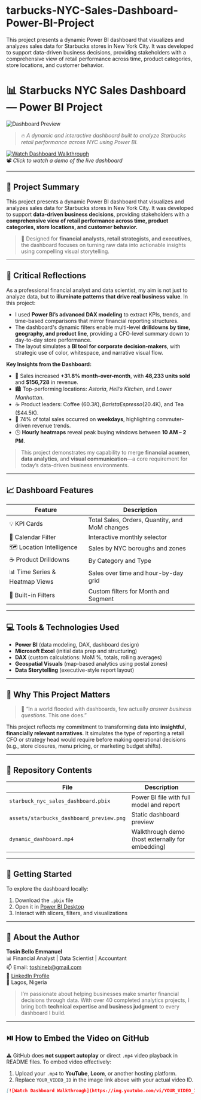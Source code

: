 # tarbucks-NYC-Sales-Dashboard-Power-BI-Project
This project presents a dynamic Power BI dashboard that visualizes and analyzes sales data for Starbucks stores in New York City. It was developed to support data-driven business decisions, providing stakeholders with a comprehensive view of retail performance across time, product categories, store locations, and customer behavior.
# 📊 Starbucks NYC Sales Dashboard — Power BI Project

![Dashboard Preview](assets/starbucks_dashboard_preview.png)

> 🔥 _A dynamic and interactive dashboard built to analyze Starbucks retail performance across NYC using Power BI._

[![Watch Dashboard Walkthrough](https://img.youtube.com/vi/YOUR_VIDEO_ID/0.jpg)](https://www.youtube.com/watch?v=YOUR_VIDEO_ID "Starbucks Sales Dashboard")  
📽️ _Click to watch a demo of the live dashboard_

---

## 📌 Project Summary  

This project presents a dynamic Power BI dashboard that visualizes and analyzes sales data for Starbucks stores in New York City. It was developed to support **data-driven business decisions**, providing stakeholders with a **comprehensive view of retail performance across time, product categories, store locations, and customer behavior.**

> 💼 Designed for **financial analysts, retail strategists, and executives**, the dashboard focuses on turning raw data into actionable insights using compelling visual storytelling.

---

## 🧠 Critical Reflections  

As a professional financial analyst and data scientist, my aim is not just to analyze data, but to **illuminate patterns that drive real business value**. In this project:

- I used **Power BI’s advanced DAX modeling** to extract KPIs, trends, and time-based comparisons that mirror financial reporting structures.
- The dashboard's dynamic filters enable multi-level **drilldowns by time, geography, and product line**, providing a CFO-level summary down to day-to-day store performance.
- The layout simulates a **BI tool for corporate decision-makers**, with strategic use of color, whitespace, and narrative visual flow.

**Key Insights from the Dashboard:**

- 🔺 Sales increased **+31.8% month-over-month**, with **48,233 units sold** and **$156,728** in revenue.
- 🏙️ Top-performing locations: *Astoria*, *Hell’s Kitchen*, and *Lower Manhattan*.
- ☕ Product leaders: Coffee ($60.3K), Barista Espresso ($20.4K), and Tea ($44.5K).
- 📆 74% of total sales occurred on **weekdays**, highlighting commuter-driven revenue trends.
- 🕒 **Hourly heatmaps** reveal peak buying windows between **10 AM – 2 PM**.

> This project demonstrates my capability to merge **financial acumen**, **data analytics**, and **visual communication**—a core requirement for today’s data-driven business environments.

---

## 📈 Dashboard Features  

| Feature                          | Description |
|----------------------------------|-------------|
| 💡 KPI Cards                     | Total Sales, Orders, Quantity, and MoM changes |
| 📅 Calendar Filter               | Interactive monthly selector |
| 🗺️ Location Intelligence         | Sales by NYC boroughs and zones |
| ☕ Product Drilldowns            | By Category and Type |
| 📊 Time Series & Heatmap Views   | Sales over time and hour-by-day grid |
| 📎 Built-in Filters              | Custom filters for Month and Segment |

---

## 💻 Tools & Technologies Used  

- **Power BI** (data modeling, DAX, dashboard design)  
- **Microsoft Excel** (initial data prep and structuring)  
- **DAX** (custom calculations: MoM %, totals, rolling averages)  
- **Geospatial Visuals** (map-based analytics using postal zones)  
- **Data Storytelling** (executive-style report layout)

---

## 🧠 Why This Project Matters  

> 💬 “In a world flooded with dashboards, few actually *answer business questions*. This one does.”

This project reflects my commitment to transforming data into **insightful, financially relevant narratives**. It simulates the type of reporting a retail CFO or strategy head would require before making operational decisions (e.g., store closures, menu pricing, or marketing budget shifts).

---

## 📁 Repository Contents  

| File | Description |
|------|-------------|
| `starbuck_nyc_sales_dashboard.pbix` | Power BI file with full model and report |
| `assets/starbucks_dashboard_preview.png` | Static dashboard preview |
| `dynamic_dashboard.mp4` | Walkthrough demo (host externally for embedding) |

---

## 🚀 Getting Started  

To explore the dashboard locally:

1. Download the `.pbix` file
2. Open it in [Power BI Desktop](https://powerbi.microsoft.com/)
3. Interact with slicers, filters, and visualizations

---

## 🧔 About the Author  

**Tosin Bello Emmanuel**  
📊 Financial Analyst | Data Scientist | Accountant  
📫 Email: toshineb@gmail.com  
🔗 [LinkedIn Profile]([https://www.linkedin.com/in/tosinbellofin])  
📍 Lagos, Nigeria  

> I’m passionate about helping businesses make smarter financial decisions through data. With over 40 completed analytics projects, I bring both **technical expertise and business judgment** to every dashboard I build.

---

## ⏯️ How to Embed the Video on GitHub  

⚠️ GitHub does **not support autoplay** or direct `.mp4` video playback in README files. To embed video effectively:

1. Upload your `.mp4` to **YouTube**, **Loom**, or another hosting platform.
2. Replace `YOUR_VIDEO_ID` in the image link above with your actual video ID.

```markdown
[![Watch Dashboard Walkthrough](https://img.youtube.com/vi/YOUR_VIDEO_ID/0.jpg)](https://www.youtube.com/watch?v=YOUR_VIDEO_ID)
